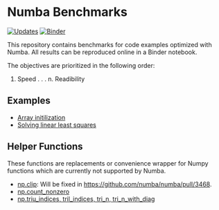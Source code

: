 Numba Benchmarks
================

[![Updates](https://pyup.io/repos/github/tobiasraabe/numba-benchmarks/shield.svg)](https://pyup.io/repos/github/tobiasraabe/numba-benchmarks/)
[![Binder](https://mybinder.org/badge_logo.svg)](https://mybinder.org/v2/gh/tobiasraabe/numba-benchmarks/master)

This repository contains benchmarks for code examples optimized with Numba. All
results can be reproduced online in a Binder notebook.

The objectives are prioritized in the following order:

1. Speed
.
.
.
n. Readibility

Examples
--------

- [Array initilization](array-initialization.ipynb)
- [Solving linear least squares](linear-least-squares.ipynb)

Helper Functions
----------------

These functions are replacements or convenience wrapper for Numpy functions
which are currently not supported by Numba.

- [np.clip](numpy-replacements/clip.py): Will be fixed in
  https://github.com/numba/numba/pull/3468.
- [np.count_nonzero](numpy-replacements/count-nonzero.py)
- [np.triu_indices, tril_indices, tri_n,
  tri_n_with_diag](numpy-replacements/triangle-indexing.py)